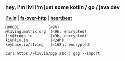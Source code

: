 <h3 align="left">hey, i'm liv! i'm just some kotlin / go / java dev</h3>

[**l1v.in**](https://l1v.in) | [**fs-over-http**](https://i.l1v.in) | [**heartbeat**](https://hb.l1v.in)

```
🐸឵#0001             (<9h)
@l1ving:matrix.org  (<9h, encrypted)
liv@frogg.ie        (<9h, encrypted)
liv@l1v.in          (<24h)
keybase.io/l1ving   (<168h, encrypted)
```

`curl https://l1v.in/pgp.asc | gpg --import`
